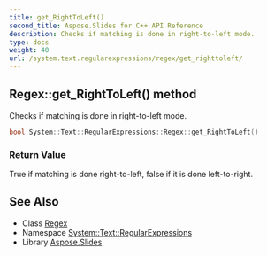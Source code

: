 ```yaml
---
title: get_RightToLeft()
second_title: Aspose.Slides for C++ API Reference
description: Checks if matching is done in right-to-left mode.
type: docs
weight: 40
url: /system.text.regularexpressions/regex/get_righttoleft/
---
```

## Regex::get_RightToLeft() method


Checks if matching is done in right-to-left mode.

```cpp
bool System::Text::RegularExpressions::Regex::get_RightToLeft()
```


### Return Value

True if matching is done right-to-left, false if it is done left-to-right.

## See Also

* Class [Regex](../)
* Namespace [System::Text::RegularExpressions](../../)
* Library [Aspose.Slides](../../../)